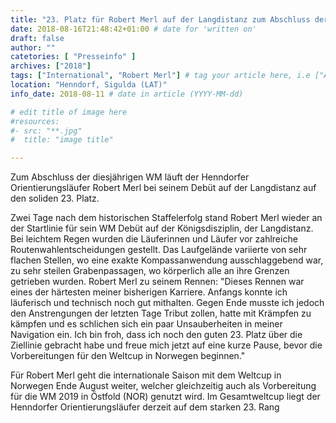 ```yaml
---
title: "23. Platz für Robert Merl auf der Langdistanz zum Abschluss der WM"
date: 2018-08-16T21:48:42+01:00 # date for 'written on'
draft: false
author: ""
catetories: [ "Presseinfo" ]
archives: ["2018"]
tags: ["International", "Robert Merl"] # tag your article here, i.e ["Austria Cup", "Robert Merl"]
location: "Henndorf, Sigulda (LAT)"
info_date: 2018-08-11 # date in article (YYYY-MM-dd)

# edit title of image here
#resources:
#- src: "**.jpg"
#  title: "image title"

---
```


Zum Abschluss der diesjährigen WM läuft der Henndorfer Orientierungsläufer Robert Merl bei seinem Debüt auf der Langdistanz auf den soliden 23. Platz.

<!--more-->

Zwei Tage nach dem historischen Staffelerfolg stand Robert Merl wieder an der Startlinie für sein WM Debüt auf der Königsdisziplin, der Langdistanz. Bei leichtem Regen wurden die Läuferinnen und Läufer vor zahlreiche Routenwahlentscheidungen gestellt. Das Laufgelände variierte von sehr flachen Stellen, wo eine exakte Kompassanwendung ausschlaggebend war, zu sehr steilen Grabenpassagen, wo körperlich alle an ihre Grenzen getrieben wurden. Robert Merl zu seinem Rennen: "Dieses Rennen war eines der härtesten meiner bisherigen Karriere. Anfangs konnte ich läuferisch und technisch noch gut mithalten. Gegen Ende musste ich jedoch den Anstrengungen der letzten Tage Tribut zollen, hatte mit Krämpfen zu kämpfen und es schlichen sich ein paar Unsauberheiten in meiner Navigation ein. Ich bin froh, dass ich noch den guten 23. Platz über die Ziellinie gebracht habe und freue mich jetzt auf eine kurze Pause, bevor die Vorbereitungen für den Weltcup in Norwegen beginnen."

Für Robert Merl geht die internationale Saison mit dem Weltcup in Norwegen Ende August weiter, welcher gleichzeitig auch als Vorbereitung für die WM 2019 in Östfold (NOR) genutzt wird. Im Gesamtweltcup liegt der Henndorfer Orientierungsläufer derzeit auf dem starken 23. Rang